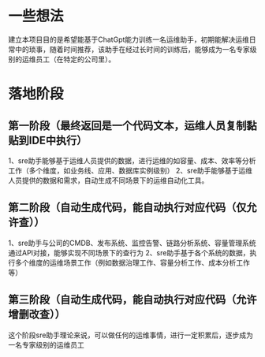 # 一些想法
建立本项目目的是希望能基于ChatGpt能力训练一名运维助手，初期能解决运维日常中的琐事，随着时间推荐，该助手在经过长时间的训练后，能够成为一名专家级别的运维员工（在特定的公司里）。

# 落地阶段
## 第一阶段（最终返回是一个代码文本，运维人员复制黏贴到IDE中执行）
1、sre助手能够基于运维人员提供的数据，进行运维的如容量、成本、效率等分析工作（多个维度，如业务线、应用、数据库实例级别）
2、sre助手能够基于运维人员提供的数据和需求，自动生成不同场景下的运维自动化工具。

## 第二阶段（自动生成代码，能自动执行对应代码（仅允许查））
1、sre助手与公司的CMDB、发布系统、监控告警、链路分析系统、容量管理系统通过API对接，能够实现不同场景下的查行为
2、sre助手基于各个系统的数据，执行多个维度的运维场景工作（例如数据治理工作、容量分析工作、成本分析工作等）

## 第三阶段（自动生成代码，能自动执行对应代码（允许增删改查））
这个阶段sre助手理论来说，可以做任何的运维事情，进行一定积累后，逐步成为一名专家级别的运维员工
